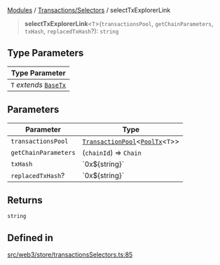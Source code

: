 [Modules](../../../README.md) / [Transactions/Selectors](../README.md) / selectTxExplorerLink

> **selectTxExplorerLink**\<`T`\>(`transactionsPool`, `getChainParameters`, `txHash`, `replacedTxHash`?): `string`

## Type Parameters

| Type Parameter |
| ------ |
| `T` *extends* [`BaseTx`](../../../TransactionAdapters/types/type-aliases/BaseTx.md) |

## Parameters

| Parameter | Type |
| ------ | ------ |
| `transactionsPool` | [`TransactionPool`](../../Slice/type-aliases/TransactionPool.md)\<[`PoolTx`](../../Slice/type-aliases/PoolTx.md)\<`T`\>\> |
| `getChainParameters` | (`chainId`) => `Chain` |
| `txHash` | \`0x$\{string\}\` |
| `replacedTxHash`? | \`0x$\{string\}\` |

## Returns

`string`

## Defined in

[src/web3/store/transactionsSelectors.ts:85](https://github.com/bgd-labs/fe-shared/blob/09fc11c58abae5aa2af4d8b6d7c2f384460843a4/src/web3/store/transactionsSelectors.ts#L85)
